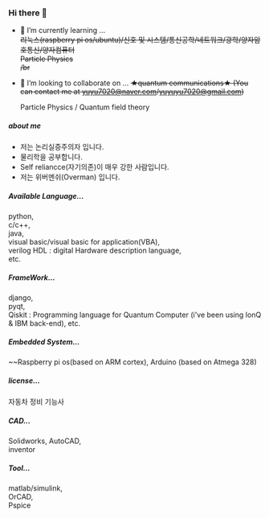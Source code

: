 ### Hi there 👋
- 🌱 I’m currently learning ...   
  ~~리눅스(raspberry pi os/ubuntu)/신호 및 시스템/통신공학/네트워크/광학/양자암호통신/양자컴퓨터    
  Particle Physics    
  /br~~
- 👯 I’m looking to collaborate on ... 
  ~~★quantum communications★ 
  (You can contact me at yuyu7020@naver.com/yuyuyu7020@gmail.com)~~
  
  Particle Physics / Quantum field theory
  
##### about me
- 저는 논리실증주의자 입니다.  
- 물리학을 공부합니다.  
- Self reliancce(자기의존)이 매우 강한 사람입니다. 
- 저는 위버멘쉬(Overman) 입니다.

##### Available Language...
  python,   
  c/c++,  
  java,   
  visual basic/visual basic for application(VBA),  
  verilog HDL : digital Hardware description language,    
  etc.  

##### FrameWork...
  django,   
  pyqt,   
  Qiskit : Programming language for Quantum Computer (i've been using IonQ & IBM back-end), 
  etc.  

##### Embedded System...
  ~~Raspberry pi os(based on ARM cortex), 
  Arduino (based on Atmega 328) 

##### license...
  자동차 정비 기능사  

##### CAD...
  Solidworks, 
  AutoCAD,  
  inventor  

##### Tool...
  matlab/simulink,  
  OrCAD,  
  Pspice  

